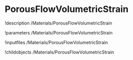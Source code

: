 <!-- MOOSE Documentation Stub: Remove this when content is added. -->

# PorousFlowVolumetricStrain
!description /Materials/PorousFlowVolumetricStrain

!parameters /Materials/PorousFlowVolumetricStrain

!inputfiles /Materials/PorousFlowVolumetricStrain

!childobjects /Materials/PorousFlowVolumetricStrain
